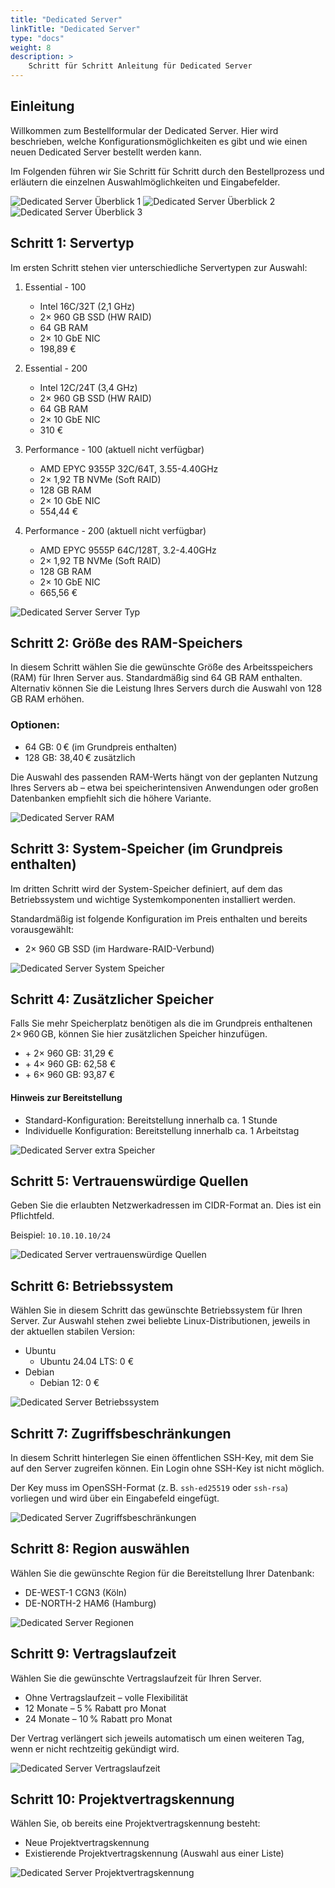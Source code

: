 ```yaml
---
title: "Dedicated Server"
linkTitle: "Dedicated Server"
type: "docs"
weight: 8
description: >
    Schritt für Schritt Anleitung für Dedicated Server
---
```


## Einleitung

Willkommen zum Bestellformular der Dedicated Server. Hier wird beschrieben, welche Konfigurationsmöglichkeiten es gibt und wie einen neuen Dedicated Server bestellt werden kann.

Im Folgenden führen wir Sie Schritt für Schritt durch den Bestellprozess und erläutern die einzelnen Auswahlmöglichkeiten und Eingabefelder.

![Dedicated Server Überblick 1](../img/dedicated-server-overview1.png)
![Dedicated Server Überblick 2](../img/dedicated-server-overview2.png)
![Dedicated Server Überblick 3](../img/dedicated-server-overview3.png)

## Schritt 1: Servertyp

Im ersten Schritt stehen vier unterschiedliche Servertypen zur Auswahl:

1. Essential - 100
   - Intel 16C/32T (2,1 GHz)
   - 2× 960 GB SSD (HW RAID)
   - 64 GB RAM
   - 2× 10 GbE NIC
   - 198,89 €

2. Essential - 200
   - Intel 12C/24T (3,4 GHz)
   - 2× 960 GB SSD (HW RAID)
   - 64 GB RAM
   - 2× 10 GbE NIC
   - 310 €

3. Performance - 100 (aktuell nicht verfügbar)
   - AMD EPYC 9355P 32C/64T, 3.55-4.40GHz
   - 2× 1,92 TB NVMe (Soft RAID)
   - 128 GB RAM
   - 2× 10 GbE NIC
   - 554,44 €

4. Performance - 200 (aktuell nicht verfügbar)
   - AMD EPYC 9555P 64C/128T, 3.2-4.40GHz
   - 2× 1,92 TB NVMe (Soft RAID)
   - 128 GB RAM
   - 2× 10 GbE NIC
   - 665,56 €

![Dedicated Server Server Typ](../img/dedicated-server-servertype.png)

## Schritt 2: Größe des RAM-Speichers

In diesem Schritt wählen Sie die gewünschte Größe des Arbeitsspeichers (RAM) für Ihren Server aus.
Standardmäßig sind 64 GB RAM enthalten. Alternativ können Sie die Leistung Ihres Servers durch die Auswahl von 128 GB RAM erhöhen.

### Optionen:

- 64 GB: 0 € (im Grundpreis enthalten)
- 128 GB: 38,40 € zusätzlich

Die Auswahl des passenden RAM-Werts hängt von der geplanten Nutzung Ihres Servers ab – etwa bei speicherintensiven Anwendungen oder großen Datenbanken empfiehlt sich die höhere Variante.

![Dedicated Server RAM](../img/dedicated-server-ram.png)

## Schritt 3: System-Speicher (im Grundpreis enthalten)

Im dritten Schritt wird der System-Speicher definiert, auf dem das Betriebssystem und wichtige Systemkomponenten installiert werden.

Standardmäßig ist folgende Konfiguration im Preis enthalten und bereits vorausgewählt:

- 2× 960 GB SSD (im Hardware-RAID-Verbund)

![Dedicated Server System Speicher](../img/dedicated-server-storage.png)

## Schritt 4: Zusätzlicher Speicher

Falls Sie mehr Speicherplatz benötigen als die im Grundpreis enthaltenen 2× 960 GB, können Sie hier zusätzlichen Speicher hinzufügen.

- \+ 2× 960 GB: 31,29 €
- \+ 4× 960 GB: 62,58 €
- \+ 6× 960 GB: 93,87 €

#### Hinweis zur Bereitstellung

- Standard-Konfiguration: Bereitstellung innerhalb ca. 1 Stunde
- Individuelle Konfiguration: Bereitstellung innerhalb ca. 1 Arbeitstag

![Dedicated Server extra Speicher](../img/dedicated-server-extra-storage.png)

## Schritt 5: Vertrauenswürdige Quellen

Geben Sie die erlaubten Netzwerkadressen im CIDR-Format an.
Dies ist ein Pflichtfeld.

Beispiel:
`10.10.10.10/24`

![Dedicated Server vertrauenswürdige Quellen](../img/dedicated-server-sources.png)

## Schritt 6: Betriebssystem

Wählen Sie in diesem Schritt das gewünschte Betriebssystem für Ihren Server.
Zur Auswahl stehen zwei beliebte Linux-Distributionen, jeweils in der aktuellen stabilen Version:

- Ubuntu
  - Ubuntu 24.04 LTS: 0 €
- Debian
  - Debian 12: 0 €

![Dedicated Server Betriebssystem](../img/dedicated-server-os.png)

## Schritt 7: Zugriffsbeschränkungen

In diesem Schritt hinterlegen Sie einen öffentlichen SSH-Key, mit dem Sie auf den Server zugreifen können.
Ein Login ohne SSH-Key ist nicht möglich.

Der Key muss im OpenSSH-Format (z. B. `ssh-ed25519` oder `ssh-rsa`) vorliegen und wird über ein Eingabefeld eingefügt.

![Dedicated Server Zugriffsbeschränkungen](../img/dedicated-server-ssh.png)

## Schritt 8: Region auswählen

Wählen Sie die gewünschte Region für die Bereitstellung Ihrer Datenbank:

- DE-WEST-1 CGN3 (Köln)
- DE-NORTH-2 HAM6 (Hamburg)

![Dedicated Server Regionen](../img/dedicated-server-region.png)

## Schritt 9: Vertragslaufzeit

Wählen Sie die gewünschte Vertragslaufzeit für Ihren Server.

- Ohne Vertragslaufzeit – volle Flexibilität
- 12 Monate – 5 % Rabatt pro Monat
- 24 Monate – 10 % Rabatt pro Monat

Der Vertrag verlängert sich jeweils automatisch um einen weiteren Tag, wenn er nicht rechtzeitig gekündigt wird.

![Dedicated Server Vertragslaufzeit](../img/dedicated-server-contract-runtime.png)

## Schritt 10: Projektvertragskennung

Wählen Sie, ob bereits eine Projektvertragskennung besteht:

- Neue Projektvertragskennung
- Existierende Projektvertragskennung (Auswahl aus einer Liste)

![Dedicated Server Projektvertragskennung](../img/dedicated-server-existing-project.png)
